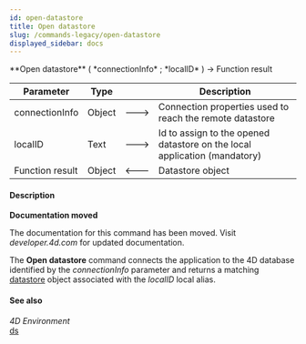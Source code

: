 ```yaml
---
id: open-datastore
title: Open datastore
slug: /commands-legacy/open-datastore
displayed_sidebar: docs
---
```


<!--REF #_command_.Open datastore.Syntax-->**Open datastore** ( *connectionInfo* ; *localID* ) -> Function result<!-- END REF-->
<!--REF #_command_.Open datastore.Params-->
| Parameter | Type |  | Description |
| --- | --- | --- | --- |
| connectionInfo | Object | &#x1F852; | Connection properties used to reach the remote datastore |
| localID | Text | &#x1F852; | Id to assign to the opened datastore on the local application (mandatory) |
| Function result | Object | &#x1F850; | Datastore object |

<!-- END REF-->

#### Description 



**Documentation moved**

The documentation for this command has been moved. Visit *developer.4d.com* for updated documentation.

The **Open datastore** command connects the application to the 4D database identified by the *connectionInfo* parameter and returns a matching [datastore](# "Datastore reference object") object associated with the *localID* local alias. 

#### See also 

*4D Environment*  
[ds](ds.md)  